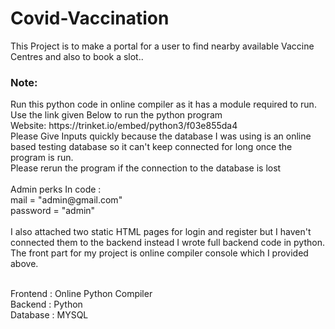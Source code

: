 # Covid-Vaccination


This Project is to make a portal for a user to find nearby available Vaccine Centres and also to book a slot..<br>
<h3>Note: </h3>Run this python code in online compiler as it has a module required to run. Use the link given Below to run the python program<br> Website: https://trinket.io/embed/python3/f03e855da4
    <br>Please Give Inputs quickly because the database I was using is an online based testing database so it can't keep connected for long once the program is run.<br>
Please rerun the program if the connection to the database is lost<br>
 <br>Admin perks In code :<br>
    mail = "admin@gmail.com"<br>
    password  = "admin"<br>
<br>I also attached two static HTML pages for login and register but I haven't connected them to the backend instead I wrote full backend code in python.<br>
The front part for my project is online compiler console which I provided above.
  
  <Br>Frontend : Online Python Compiler<br>
  Backend : Python<br>
  Database : MYSQL<br>
    
 
    
